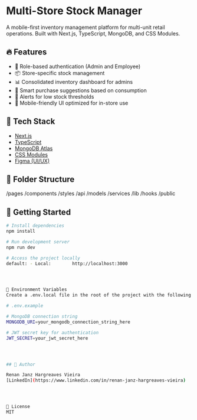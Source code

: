 # Multi-Store Stock Manager

A mobile-first inventory management platform for multi-unit retail operations. Built with Next.js, TypeScript, MongoDB, and CSS Modules.

## 🔥 Features

- 🔐 Role-based authentication (Admin and Employee)
- 📦 Store-specific stock management
- 📊 Consolidated inventory dashboard for admins
- 🛒 Smart purchase suggestions based on consumption
- 🚨 Alerts for low stock thresholds
- 📱 Mobile-friendly UI optimized for in-store use

## 🧰 Tech Stack

- [Next.js](https://nextjs.org/)
- [TypeScript](https://www.typescriptlang.org/)
- [MongoDB Atlas](https://www.mongodb.com/cloud/atlas)
- [CSS Modules](https://nextjs.org/docs/basic-features/built-in-css-support)
- [Figma (UI/UX)](https://figma.com)




## 📁 Folder Structure

/pages
/components
/styles
/api
/models
/services
/lib
/hooks
/public




## 🚀 Getting Started

```bash
# Install dependencies
npm install

# Run development server
npm run dev

# Access the project locally
default: - Local:        http://localhost:3000




🔐 Environment Variables
Create a .env.local file in the root of the project with the following variables (you can use .env.example as a template):

# .env.example

# MongoDB connection string
MONGODB_URI=your_mongodb_connection_string_here

# JWT secret key for authentication
JWT_SECRET=your_jwt_secret_here




## 👤 Author

Renan Janz Hargreaves Vieira  
[LinkedIn](https://www.linkedin.com/in/renan-janz-hargreaves-vieira) 




📜 License
MIT
